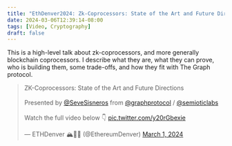 ```yaml
---
title: "EthDenver2024: Zk-Coprocessors: State of the Art and Future Directions"
date: 2024-03-06T12:39:14-08:00
tags: [Video, Cryptography]
draft: false
---
```


This is a high-level talk about zk-coprocessors, and more generally blockchain coprocessors. I describe what they are, what they can prove, who is building them, some trade-offs, and how they fit with The Graph protocol.

<blockquote class="twitter-tweet"><p lang="en" dir="ltr">ZK-Coprocessors: State of the Art and Future Directions<br><br>Presented by <a href="https://twitter.com/SeveSisneros?ref_src=twsrc%5Etfw">@SeveSisneros</a> from <a href="https://twitter.com/graphprotocol?ref_src=twsrc%5Etfw">@graphprotocol</a> / <a href="https://twitter.com/semioticlabs?ref_src=twsrc%5Etfw">@semioticlabs</a><br><br>Watch the full video below 👇 <a href="https://t.co/y20rGbexie">pic.twitter.com/y20rGbexie</a></p>&mdash; ETHDenver 🏔🦬🦄 (@EthereumDenver) <a href="https://twitter.com/EthereumDenver/status/1763692686496690514?ref_src=twsrc%5Etfw">March 1, 2024</a></blockquote> <script async src="https://platform.twitter.com/widgets.js" charset="utf-8"></script>